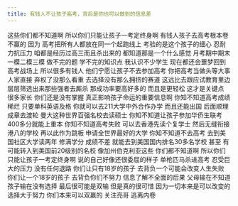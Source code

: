 ```yaml
---
title: 有钱人不让孩子高考，背后是你也可以做到的信息差
---
```

这些你们都不知道啊
所以你们只能让孩子一考定终身啊
有钱人孩子去高考根本卷不赢的
因为
高考把所有人都放在同一个起跑线上
考验的是这个孩子的细心
忍耐力抗压力
咱都是经历过高三而且杀出来的
都知道那是一个什么感觉
月考期中期末一模二模三模
做不完的题
学不完的知识点
我认识不少学生
现在都还会噩梦回到高考战场上
所以很多有钱人
他们宁愿让孩子不去参加高考
你把高考当做头等大事
人家直接
弃权了没那么看重
去选择没有那么拥挤的赛道
这远比去跟应试教育里边
层层筛选出来那些强者去厮杀
那成功率要高好多的
而且是更轻松
这才是关键点
很多家长
你们还是没有掌握
真正影响孩子命运的重要信息啊
你知不知道高考成绩稀烂
只要单科英语及格
你就可以去211大学中外合作办学
而且还能出国
后面顺理成章去渡轮
曼大这种世界百强名校去读硕士
你知不知道让孩子参加华侨生联考
400多分就能上重本
你知不知道高考失败
可以去香港先读个复学士
然后无缝衔接港八的学校
再以此作为跳板
申请全世界最好的大学
你知不知道不去高考
去到美国社区大学读两年
修满学分
成绩不差
就能去到美国国内排名30多名学校
甚至
有可能转入到美国前20级别的名校
像加州伯克利亚这些
你们都不知道啊
所以你们只能让孩子一考定终身啊
说的自己好像还很委屈的样子
单枪匹马杀进高考
忍受巨大的压力
没有任何退路
你们让只有18岁的孩子
去背负一个可能会改变人生失败
你们让一个18岁的孩子
去背负你们不努力
信息了解不全面的后果
父母输在不知道
孩子输在没有选择
最后很可能是双输
但是真的很可惜
因为一切本来是可以改变的
选择大于努力
你们本来可以双赢的
关注亮哥
逃离内卷

